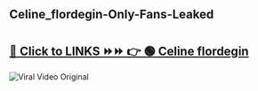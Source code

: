 
 ## Celine_flordegin-Only-Fans-Leaked

# <h2><a href="https://clipsfans.com/Celine_flordegin&ref=git">🔗 Click to LINKS ⏩⏩ 👉 🟢 Celine flordegin </a></h2>

<a href="https://clipsfans.com/Celine_flordegin&ref=git" rel="nofollow" data-target="animated-image.originalLink"><img src="https://i.ibb.co.com/xMMVF88/686577567.gif" alt="Viral Video Original" style="max-width: 100%; display: inline-block;" data-target="animated-image.originalImage"></a>
